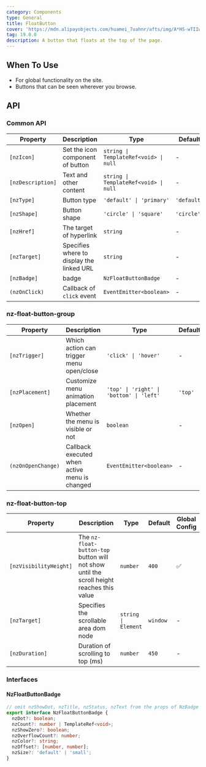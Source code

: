 ```yaml
---
category: Components
type: General
title: FloatButton
cover: 'https://mdn.alipayobjects.com/huamei_7uahnr/afts/img/A*HS-wTIIwu0kAAAAAAAAAAAAADrJ8AQ/original'
tag: 19.0.0
description: A button that floats at the top of the page.
---
```


## When To Use

- For global functionality on the site.
- Buttons that can be seen wherever you browse.

## API

### Common API

| Property          | Description                               | Type                                  | Default     |
| ----------------- | ----------------------------------------- | ------------------------------------- | ----------- |
| `[nzIcon]`        | Set the icon component of button          | `string \| TemplateRef<void> \| null` | -           |
| `[nzDescription]` | Text and other content                    | `string \| TemplateRef<void> \| null` | -           |
| `[nzType]`        | Button type                               | `'default' \| 'primary'`              | `'default'` |
| `[nzShape]`       | Button shape                              | `'circle' \| 'square'`                | `'circle'`  |
| `[nzHref]`        | The target of hyperlink                   | `string`                              | -           |
| `[nzTarget]`      | Specifies where to display the linked URL | `string`                              | -           |
| `[nzBadge]`       | badge                                     | `NzFloatButtonBadge`                  | -           |
| `(nzOnClick)`     | Callback of `click` event                 | `EventEmitter<boolean>`               | -           |

### nz-float-button-group

| Property           | Description                                   | Type                                     | Default |
| ------------------ | --------------------------------------------- | ---------------------------------------- | ------- |
| `[nzTrigger]`      | Which action can trigger menu open/close      | `'click' \| 'hover'`                     | -       |
| `[nzPlacement]`    | Customize menu animation placement            | `'top' \| 'right' \| 'bottom' \| 'left'` | `'top'` |
| `[nzOpen]`         | Whether the menu is visible or not            | `boolean`                                | -       |
| `(nzOnOpenChange)` | Callback executed when active menu is changed | `EventEmitter<boolean>`                  | -       |

### nz-float-button-top

| Property               | Description                                                                               | Type                | Default  | Global Config |
| ---------------------- | ----------------------------------------------------------------------------------------- | ------------------- | -------- | ------------- |
| `[nzVisibilityHeight]` | The `nz-float-button-top` button will not show until the scroll height reaches this value | `number`            | `400`    | ✅            |
| `[nzTarget]`           | Specifies the scrollable area dom node                                                    | `string \| Element` | `window` | -             |
| `[nzDuration]`         | Duration of scrolling to top (ms)                                                         | `number`            | `450`    | -             |

### Interfaces

#### NzFloatButtonBadge

```ts
// omit nzShowDot, nzTitle, nzStatus, nzText from the props of NzBadge
export interface NzFloatButtonBadge {
  nzDot?: boolean;
  nzCount?: number | TemplateRef<void>;
  nzShowZero?: boolean;
  nzOverflowCount?: number;
  nzColor?: string;
  nzOffset?: [number, number];
  nzSize?: 'default' | 'small';
}
```
